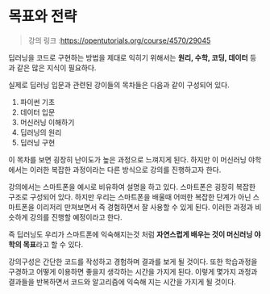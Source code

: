 # 목표와 전략

> 강의 링크 :https://opentutorials.org/course/4570/29045

딥러닝을 코드로 구현하는 방법을 제대로 익히기 위해서는 **원리, 수학, 코딩, 데이터** 등과 같은 많은 지식이 필요하다.

실제로 딥러닝 입문과 관련된 강이들의 목차들은 다음과 같이 구성되어 있다.

1. 파이썬 기초
2. 데이터 입문
3. 머신러닝 이해하기
4. 딥러닝의 원리
5. 딥러닝 구현

이 목차를 보면 굉장히 난이도가 높은 과정으로 느껴지게 된다. 하지만 이 머신러닝 야학에서는 이러한 복잡한 과정이라는 다른 방식으로 강의를 진행하고자 한다.

강의에서는 스마트폰을 예시로 비유하여 설명을 하고 있다. 스마트폰은 굉장히 복잡한 구조로 구성되어 있다. 하지만 우리는 스마트폰을 배울때 어떠한 복잡한 단계가 아닌 스마트폰을 이리저리 만져보면서 즉 경험하면서 잘 사용할 수 있게 된다. 이러한 과정과 비슷하게 강의를 진행할 예정이라고 한다.

즉 딥러닝도 우리가 스마트폰에 익숙해지는것 처럼 **자연스럽게 배우는 것이 머신러닝 야학의 목표**라고 할 수 있다.

강의구성은 간단한 코드를 작성하고 경험하며 결과를 보게 될 것이다. 또한  학습과정을 구경하고 어떻게 이용하면 좋을지 생각하는 시간을 가지게 된다. 이렇게 몇가지 과정과 결과들을 반복하면서 코드와 알고리즘에 익숙해 지는 시간을 가지게 될 것이다.
